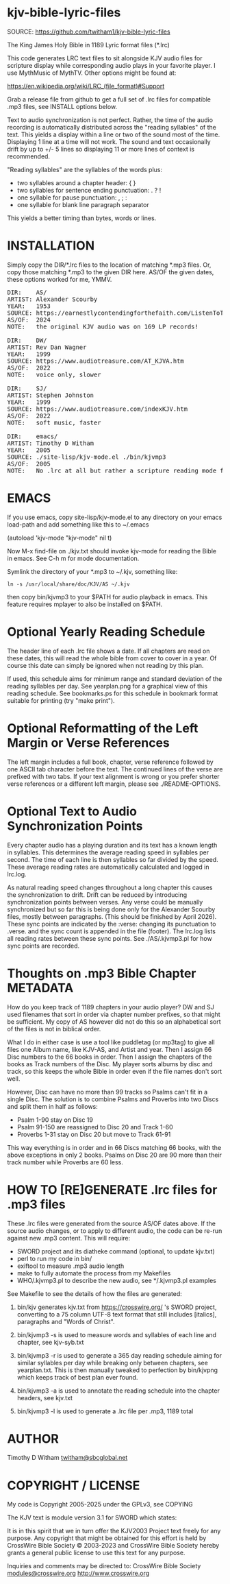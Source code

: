 # kjv-bible-lyric-files

SOURCE:	https://github.com/twitham1/kjv-bible-lyric-files

The King James Holy Bible in 1189 Lyric format files (*.lrc)

This code generates LRC text files to sit alongside KJV audio files
for scripture display while corresponding audio plays in your favorite
player.  I use MythMusic of MythTV.  Other options might be found at:

https://en.wikipedia.org/wiki/LRC_(file_format)#Support

Grab a release file from github to get a full set of .lrc files for
compatible .mp3 files, see INSTALL options below.

Text to audio synchronization is not perfect.  Rather, the time of the
audio recording is automatically distributed across the "reading
syllables" of the text.  This yields a display within a line or two of
the sound most of the time.  Displaying 1 line at a time will not
work.  The sound and text occasionally drift by up to +/- 5 lines so
displaying 11 or more lines of context is recommended.

"Reading syllables" are the syllables of the words plus:

* two syllables around a chapter header: { }
* two syllables for sentence ending punctuation: . ? !
* one syllable for pause punctuation: , ; :
* one syllable for blank line paragraph separator

This yields a better timing than bytes, words or lines.


# INSTALLATION

Simply copy the DIR/*.lrc files to the location of matching *.mp3
files.  Or, copy those matching *.mp3 to the given DIR here.  AS/OF
the given dates, these options worked for me, YMMV.

<pre>
DIR:	AS/
ARTIST:	Alexander Scourby
YEAR:	1953
SOURCE:	https://earnestlycontendingforthefaith.com/ListenToTheKingJamesBible.html
AS/OF:	2024
NOTE:	the original KJV audio was on 169 LP records!

DIR:	DW/
ARTIST:	Rev Dan Wagner
YEAR:	1999
SOURCE:	https://www.audiotreasure.com/AT_KJVA.htm
AS/OF:	2022
NOTE:	voice only, slower

DIR:	SJ/
ARTIST:	Stephen Johnston
YEAR:	1999
SOURCE:	https://www.audiotreasure.com/indexKJV.htm
AS/OF:	2022
NOTE:	soft music, faster

DIR:	emacs/
ARTIST:	Timothy D Witham
YEAR:	2005
SOURCE:	./site-lisp/kjv-mode.el ./bin/kjvmp3
AS/OF:	2005
NOTE:	No .lrc at all but rather a scripture reading mode for Emacs
</pre>

# EMACS

If you use emacs, copy site-lisp/kjv-mode.el to any directory on your
emacs load-path and add something like this to ~/.emacs

   (autoload 'kjv-mode "kjv-mode" nil t)

Now M-x find-file on ./kjv.txt should invoke kjv-mode for reading the
Bible in emacs.  See C-h m for mode documentation.

Symlink the directory of your *.mp3 to ~/.kjv, something like:

	ln -s /usr/local/share/doc/KJV/AS ~/.kjv

then copy bin/kjvmp3 to your $PATH for audio playback in emacs.  This
feature requires mplayer to also be installed on $PATH.


# Optional Yearly Reading Schedule

The header line of each .lrc file shows a date.  If all chapters are
read on these dates, this will read the whole bible from cover to
cover in a year.  Of course this date can simply be ignored when not
reading by this plan.

If used, this schedule aims for minimum range and standard deviation
of the reading syllables per day.  See yearplan.png for a graphical
view of this reading schedule.  See bookmarks.ps for this schedule in
bookmark format suitable for printing (try "make print").


# Optional Reformatting of the Left Margin or Verse References

The left margin includes a full book, chapter, verse reference
followed by one ASCII tab character before the text.  The continued
lines of the verse are prefixed with two tabs.  If your text alignment
is wrong or you prefer shorter verse references or a different left
margin, please see ./README-OPTIONS.


# Optional Text to Audio Synchronization Points

Every chapter audio has a playing duration and its text has a known
length in syllables.  This determines the average reading speed in
syllables per second.  The time of each line is then syllables so far
divided by the speed.  These average reading rates are automatically
calculated and logged in lrc.log.

As natural reading speed changes throughout a long chapter this causes
the synchronization to drift.  Drift can be reduced by introducing
synchronization points between verses.  Any verse could be manually
synchronized but so far this is being done only for the Alexander
Scourby files, mostly between paragraphs.  (This should be finished by
April 2026).  These sync points are indicated by the :verse: changing
its punctuation to .verse. and the sync count is appended in the file
(footer).  The lrc.log lists all reading rates between these sync
points.  See ./AS/.kjvmp3.pl for how sync points are recorded.


# Thoughts on .mp3 Bible Chapter METADATA

How do you keep track of 1189 chapters in your audio player?  DW and
SJ used filenames that sort in order via chapter number prefixes, so
that might be sufficient.  My copy of AS however did not do this so an
alphabetical sort of the files is not in biblical order.

What I do in either case is use a tool like puddletag (or mp3tag) to
give all files one Album name, like KJV-AS, and Artist and year.  Then
I assign 66 Disc numbers to the 66 books in order.  Then I assign the
chapters of the books as Track numbers of the Disc.  My player sorts
albums by disc and track, so this keeps the whole Bible in order even
if the file names don't sort well.

However, Disc can have no more than 99 tracks so Psalms can't fit in a
single Disc.  The solution is to combine Psalms and Proverbs into two
Discs and split them in half as follows:

* Psalm 1-90 stay on Disc 19
* Psalm 91-150 are reassigned to Disc 20 and Track 1-60
* Proverbs 1-31 stay on Disc 20 but move to Track 61-91

This way everything is in order and in 66 Discs matching 66 books,
with the above exceptions in only 2 books.  Psalms on Disc 20 are 90
more than their track number while Proverbs are 60 less.


# HOW TO [RE]GENERATE .lrc files for .mp3 files

These .lrc files were generated from the source AS/OF dates above.  If
the source audio changes, or to apply to different audio, the code can
be re-run against new .mp3 content.  This will require:

* SWORD project and its diatheke command (optional, to update kjv.txt)
* perl to run my code in bin/
* exiftool to measure .mp3 audio length
* make to fully automate the process from my Makefiles
* WHO/.kjvmp3.pl to describe the new audio, see */.kjvmp3.pl examples

See Makefile to see the details of how the files are generated:

1. bin/kjv generates kjv.txt from https://crosswire.org/ 's SWORD
project, converting to a 75 column UTF-8 text format that still
includes [italics], paragraphs and "Words of Christ".

2. bin/kjvmp3 -s is used to measure words and syllables of each line
and chapter, see kjv-syb.txt

3. bin/kjvmp3 -r is used to generate a 365 day reading schedule aiming
for similar syllables per day while breaking only between chapters,
see yearplan.txt.  This is then manually tweaked to perfection by
bin/kjvpng which keeps track of best plan ever found.

4. bin/kjvmp3 -a is used to annotate the reading schedule into the
chapter headers, see kjv.txt

5. bin/kjvmp3 -l is used to generate a .lrc file per .mp3, 1189 total


# AUTHOR

Timothy D Witham <twitham@sbcglobal.net>


# COPYRIGHT / LICENSE

My code is Copyright 2005-2025 under the GPLv3, see COPYING

The KJV text is module version 3.1 for SWORD which states:

It is in this spirit that we in turn offer the KJV2003 Project text
freely for any purpose.  Any copyright that might be obtained for this
effort is held by CrossWire Bible Society © 2003-2023 and CrossWire
Bible Society hereby grants a general public license to use this text
for any purpose.

Inquiries and comments may be directed to:
CrossWire Bible Society
modules@crosswire.org
http://www.crosswire.org

